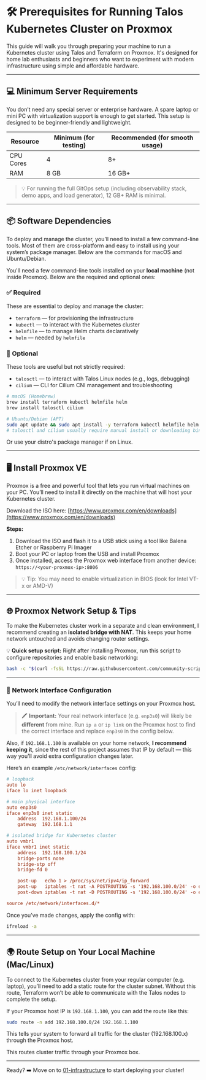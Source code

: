 # 🛠️ Prerequisites for Running Talos Kubernetes Cluster on Proxmox

This guide will walk you through preparing your machine to run a Kubernetes cluster using Talos and Terraform on Proxmox. It's designed for home lab enthusiasts and beginners who want to experiment with modern infrastructure using simple and affordable hardware.

---

## 💻 Minimum Server Requirements

You don’t need any special server or enterprise hardware. A spare laptop or mini PC with virtualization support is enough to get started. This setup is designed to be beginner-friendly and lightweight.

| Resource  | Minimum (for testing) | Recommended (for smooth usage) |
| --------- | --------------------- | ------------------------------ |
| CPU Cores | 4                     | 8+                             |
| RAM       | 8 GB                  | 16 GB+                         |

> 💡 For running the full GitOps setup (including observability stack, demo apps, and load generator), 12 GB+ RAM is minimal.

---

## 📦 Software Dependencies

To deploy and manage the cluster, you’ll need to install a few command-line tools. Most of them are cross-platform and easy to install using your system’s package manager. Below are the commands for macOS and Ubuntu/Debian.

You'll need a few command-line tools installed on your **local machine** (not inside Proxmox). Below are the required and optional ones:

### ✅ Required

These are essential to deploy and manage the cluster:

* `terraform` — for provisioning the infrastructure
* `kubectl` — to interact with the Kubernetes cluster
* `helmfile` — to manage Helm charts declaratively
* `helm` — needed by `helmfile`

### 🧩 Optional

These tools are useful but not strictly required:

* `talosctl` — to interact with Talos Linux nodes (e.g., logs, debugging)
* `cilium` — CLI for Cilium CNI management and troubleshooting

```bash
# macOS (Homebrew)
brew install terraform kubectl helmfile helm
brew install talosctl cilium

# Ubuntu/Debian (APT)
sudo apt update && sudo apt install -y terraform kubectl helmfile helm
# talosctl and cilium usually require manual install or downloading binaries
```

Or use your distro's package manager if on Linux.

---

## 🖥️ Install Proxmox VE

Proxmox is a free and powerful tool that lets you run virtual machines on your PC. You’ll need to install it directly on the machine that will host your Kubernetes cluster.

Download the ISO here: [https://www.proxmox.com/en/downloads](https://www.proxmox.com/en/downloads)

**Steps:**

1. Download the ISO and flash it to a USB stick using a tool like Balena Etcher or Raspberry Pi Imager
2. Boot your PC or laptop from the USB and install Proxmox
3. Once installed, access the Proxmox web interface from another device: `https://<your-proxmox-ip>:8006`

> 💡 Tip: You may need to enable virtualization in BIOS (look for Intel VT-x or AMD-V)

---

## 🌐 Proxmox Network Setup & Tips

To make the Kubernetes cluster work in a separate and clean environment, I recommend creating an **isolated bridge with NAT**. This keeps your home network untouched and avoids changing router settings.

💡 **Quick setup script:**
Right after installing Proxmox, run this script to configure repositories and enable basic networking:

```bash
bash -c "$(curl -fsSL https://raw.githubusercontent.com/community-scripts/ProxmoxVE/main/tools/pve/post-pve-install.sh)"
```

---

### 🧩 Network Interface Configuration

You’ll need to modify the network interface settings on your Proxmox host.

> 🖍️ **Important:** Your real network interface (e.g. `enp3s0`) will likely be **different** from mine.
> Run `ip a` or `ip link` on the Proxmox host to find the correct interface and replace `enp3s0` in the config below.

Also, if `192.168.1.100` is available on your home network, **I recommend keeping it**, since the rest of this project assumes that IP by default — this way you'll avoid extra configuration changes later.

Here’s an example `/etc/network/interfaces` config:

```ini
# loopback
auto lo
iface lo inet loopback

# main physical interface
auto enp3s0
iface enp3s0 inet static
    address  192.168.1.100/24
    gateway  192.168.1.1

# isolated bridge for Kubernetes cluster
auto vmbr1
iface vmbr1 inet static
    address  192.168.100.1/24
    bridge-ports none
    bridge-stp off
    bridge-fd 0

    post-up   echo 1 > /proc/sys/net/ipv4/ip_forward
    post-up   iptables -t nat -A POSTROUTING -s '192.168.100.0/24' -o enp3s0 -j MASQUERADE
    post-down iptables -t nat -D POSTROUTING -s '192.168.100.0/24' -o enp3s0 -j MASQUERADE

source /etc/network/interfaces.d/*
```

Once you’ve made changes, apply the config with:

```bash
ifreload -a
```

---

## 🌍 Route Setup on Your Local Machine (Mac/Linux)

To connect to the Kubernetes cluster from your regular computer (e.g. laptop), you’ll need to add a static route for the cluster subnet. Without this route, Terraform won’t be able to communicate with the Talos nodes to complete the setup.

If your Proxmox host IP is `192.168.1.100`, you can add the route like this:

```bash
sudo route -n add 192.168.100.0/24 192.168.1.100
```

This tells your system to forward all traffic for the cluster (192.168.100.x) through the Proxmox host.

This routes cluster traffic through your Proxmox box.

---

Ready? ➡️ Move on to [01-infrastructure](../01-infrastructure/) to start deploying your cluster!
